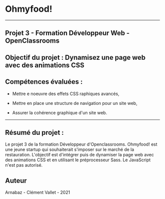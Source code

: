 # Ohmyfood!

---

## Projet 3 - Formation Développeur Web - OpenClassrooms

## Objectif du projet : Dynamisez une page web avec des animations CSS

## Compétences évaluées :

- Mettre e noeuvre des effets CSS raphiques avancés,

- Mettre en place une structure de navigation pour un site web,

- Assurer la cohérence graphique d'un site web.

---

## Résumé du projet :

Le projet 3 de la formation Développeur d'Openclassrooms. Ohmyfood! est une jeune startup qui souhaiterait s'imposer sur le marché de la restauration. L'objectif est d'intégrer puis de dynamiser la page web avec des animations CSS et en utilisant le préprocesseur Sass. Le JavaScript n'est pas autorisé.


## Auteur

Arnabaz - Clément Vallet - 2021
